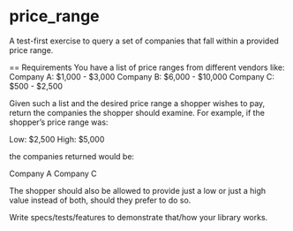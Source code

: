 price_range
===========
A test-first exercise to query a set of companies that fall within a provided price range.

== Requirements
You have a list of price ranges from different vendors like:
Company A:  $1,000 - $3,000
Company B:  $6,000 - $10,000
Company C:  $500 - $2,500

Given such a list and the desired price range a shopper wishes to pay, return the companies the shopper should examine. For example, if the shopper’s price range was:

Low:   $2,500
High:  $5,000

the companies returned would be:

Company A
Company C

The shopper should also be allowed to provide just a low or just a high value instead of both, should they prefer to do so.

Write specs/tests/features to demonstrate that/how your library works.
